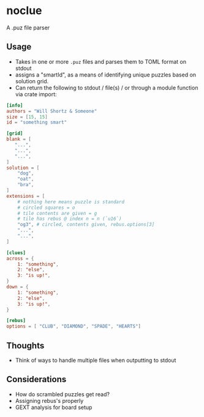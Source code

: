 # noclue
A .puz file parser

## Usage

* Takes in one or more `.puz` files and parses them to TOML format on stdout
* assigns a "smartId", as a means of identifying unique puzzles based on 
  solution grid.
* Can return the following to stdout / file(s) / or through a module function via
  crate import:

```toml
[info]
authors = "Will Shortz & Someone"
size = [15, 15]
id = "something smart"

[grid]
blank = [
   "...",
   "...",
   "...",
]
solution = [
    "dog",
    "oat",
    "bra",
]
extensions = [
    # nothing here means puzzle is standard
    # circled squares = o 
    # tile contents are given = g 
    # tile has rebus @ index n = n (`u16`)
    "og3", # circled, contents given, rebus.options[3]
    "...",
    "...",
]

[clues]
across = {
    1: "something",
    2: "else",
    3: "is up!",
}
down = {
    1: "something",
    2: "else",
    3: "is up!",
}

[rebus]
options = [ "CLUB", "DIAMOND", "SPADE", "HEARTS"]
```

## Thoughts

* Think of ways to handle multiple files when outputting to stdout

## Considerations

* How do scrambled puzzles get read?
* Assigning rebus's properly
* GEXT analysis for board setup

